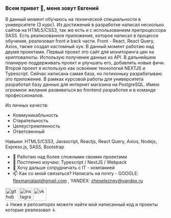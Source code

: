 ### Всем привет 👋, меня зовут **Евгений**
В данный момент обучаюсь на технической специальности в университете (3 курс). Из достижений в разработке написал несколько сайтов на HTML5/CSS3, так же есть и с использованием препроцессора SASS. Есть реализованное приложение, которое написал в процессе обучения, реализовал front и back части. Front - React, React Query, Axios, также создал кастомный хук. В данный момент работаю над двумя проектами. Первый проект это сайт для мониторинга цен на криптовалюты. Использую получение данных из API. В дальнейшем планирую поддерживать проект и улучшать его, добавлять новые фичи. Второй проект я использую как освоение технологий NEXTJS и Typescript. Сейчас написана самая база, но потихоньку разрабатываю это приложение. В рамках курсовой работы для университета разработал базу данных для интернет магазина на PostgreSQL. Имею огромное желание развиваться во frontend разработке и в команде профессионалов.

Из личных качеств: 
- Коммуникабльность
- Старательность
- Целеустремленность
- Ответсвенный

Навыки: HTML5/CSS3, Javascript, Reactjs, React Query, Axios, Nodejs, Express.js, SASS, Bootstrap

- 🔭 Работаю над более сложными своими проектами 
- 🌱 Постпенно изучаю: Typescript / NextJS / Webpack
- 👯 Хочу дальше сотрудничать с IT - компанией  
- 📫 Как со мной связаться? Написать на почту - GOOGLE: flexmanialast@gmail.com , YANDEX: zheseleznev@yandex.ru


[<img src='https://cdn.jsdelivr.net/npm/simple-icons@3.0.1/icons/github.svg' alt='github' height='40'>](https://github.com/Zh3kka)     [<img src='https://cdn.jsdelivr.net/npm/simple-icons@3.0.1/icons/instagram.svg' alt='instagram' height='40'>](https://www.instagram.com/@zheka_j/)     [<img src='https://cdn.jsdelivr.net/npm/simple-icons@3.0.1/icons/vk.svg' alt='vk' height='40'>](https://vk.com/za1kano)  
↓ Ниже в репозиторях можете найти мой написанный код и проекты которые реализовал ↓


